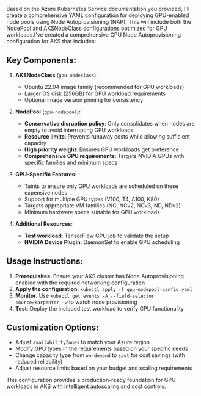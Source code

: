 Based on the Azure Kubernetes Service documentation you provided, I'll create a comprehensive YAML configuration for deploying GPU-enabled node pools using Node Autoprovisioning (NAP). This will include both the NodePool and AKSNodeClass configurations optimized for GPU workloads.I've created a comprehensive GPU Node Autoprovisioning configuration for AKS that includes:

## Key Components:

1. **AKSNodeClass** (`gpu-nodeclass`):
   - Ubuntu 22.04 image family (recommended for GPU workloads)
   - Larger OS disk (256GB) for GPU workload requirements
   - Optional image version pinning for consistency

2. **NodePool** (`gpu-nodepool`):
   - **Conservative disruption policy**: Only consolidates when nodes are empty to avoid interrupting GPU workloads
   - **Resource limits**: Prevents runaway costs while allowing sufficient capacity
   - **High priority weight**: Ensures GPU workloads get preference
   - **Comprehensive GPU requirements**: Targets NVIDIA GPUs with specific families and minimum specs

3. **GPU-Specific Features**:
   - Taints to ensure only GPU workloads are scheduled on these expensive nodes
   - Support for multiple GPU types (V100, T4, A100, K80)
   - Targets appropriate VM families (NC, NCv2, NCv3, ND, NDv2)
   - Minimum hardware specs suitable for GPU workloads

4. **Additional Resources**:
   - **Test workload**: TensorFlow GPU job to validate the setup
   - **NVIDIA Device Plugin**: DaemonSet to enable GPU scheduling

## Usage Instructions:

1. **Prerequisites**: Ensure your AKS cluster has Node Autoprovisioning enabled with the required networking configuration
2. **Apply the configuration**: `kubectl apply -f gpu-nodepool-config.yaml`
3. **Monitor**: Use `kubectl get events -A --field-selector source=karpenter -w` to watch node provisioning
4. **Test**: Deploy the included test workload to verify GPU functionality

## Customization Options:

- Adjust `availabilityZones` to match your Azure region
- Modify GPU types in the requirements based on your specific needs
- Change capacity type from `on-demand` to `spot` for cost savings (with reduced reliability)
- Adjust resource limits based on your budget and scaling requirements

This configuration provides a production-ready foundation for GPU workloads in AKS with intelligent autoscaling and cost controls.
